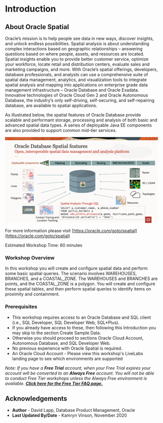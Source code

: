 # Introduction

## About Oracle Spatial

Oracle’s mission is to help people see data in new ways, discover insights, and unlock endless possibilities. Spatial analysis is about understanding complex interactions based on geographic relationships – answering questions based on where people, assets, and resources are located. Spatial insights enable you to provide better customer service, optimize your workforce, locate retail and distribution centers, evaluate sales and marketing campaigns, and more. With Oracle’s spatial offerings, developers, database professionals, and analysts can use a comprehensive suite of spatial data management, analytics, and visualization tools to integrate spatial analysis and mapping into applications on enterprise grade data management infrastructure – Oracle Database and Oracle Exadata. Innovative technologies of Oracle Cloud Gen 2 and Oracle Autonomous Database, the industry’s only self-driving, self-securing, and self-repairing database, are available to spatial applications. 

As illustrated below, the spatial features of Oracle Database provide scalable and performant storage, processing and analysis of both basic and advanced spatial data types. A series of deployable Java EE components are also provided to support common mid-tier services. 

  ![img alt text](./images/spatial-platform.png)

For more information please visit [https://oracle.com/goto/spatial] (https://oracle.com/goto/spatial)

Estimated Workshop Time: 60 minutes

### Workshop Overview

In this workshop you will create and configure spatial data and perform some basic spatial queries.  The scenario involves WAREHOUSES, BRANCHES, and a COASTAL\_ZONE. The WAREHOUSES and BRANCHES are points, and the COASTAL\_ZONE is a polygon. You will create and configure these spatial tables, and then perform spatial queries to identify items on proximity and containment.


### Prerequisites

- This workshop requires access to an Oracle Database and SQL client (i.e., SQL Developer, SQL Developer Web, SQL*Plus). 
- If you already have access to these, then following this Introduction you may skip to the section Create Sample Data. 
- Otherwise you should proceed to sections Oracle Cloud Account, Autonomous Database, and SQL Developer Web.
- No previous experience with Oracle Spatial is required.
- An Oracle Cloud Account - Please view this workshop's LiveLabs landing page to see which environments are supported

*Note: If you have a **Free Trial** account, when your Free Trial expires your account will be converted to an **Always Free** account. You will not be able to conduct Free Tier workshops unless the Always Free environment is available. **[Click here for the Free Tier FAQ page.](https://www.oracle.com/cloud/free/faq.html)***

## Acknowledgements

* **Author** - David Lapp, Database Product Management, Oracle
* **Last Updated By/Date** - Kamryn Vinson, November 2020


